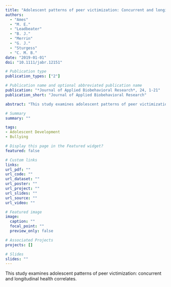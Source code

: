 ```yaml
---
title: "Adolescent patterns of peer victimization: Concurrent and longitudinal health correlates"
authors:
  - "Ames"
  - "M. E."
  - "Leadbeater"
  - "B. J."
  - "Merrin"
  - "G. J."
  - "Sturgess"
  - "C. M. B."
date: "2019-01-01"
doi: "10.1111/jabr.12151"

# Publication type
publication_types: ["2"]

# Publication name and optional abbreviated publication name
publication: "*Journal of Applied Biobehavioral Research*, 24, 1-21"
publication_short: "Journal of Applied Biobehavioral Research"

abstract: "This study examines adolescent patterns of peer victimization: concurrent and longitudinal health correlates."

# Summary
summary: ""

tags:
- Adolescent Development
- Bullying

# Display this page in the Featured widget?
featured: false

# Custom links
links:
url_pdf: ""
url_code: ""
url_dataset: ""
url_poster: ""
url_project: ""
url_slides: ""
url_source: ""
url_video: ""

# Featured image
image:
  caption: ""
  focal_point: ""
  preview_only: false

# Associated Projects
projects: []

# Slides
slides: ""
---
```


This study examines adolescent patterns of peer victimization: concurrent and longitudinal health correlates.
